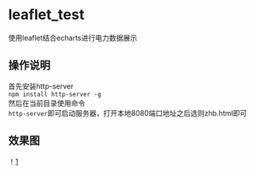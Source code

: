 # leaflet_test
使用leaflet结合echarts进行电力数据展示<br>
## 操作说明
首先安装http-server<br>
`npm install http-server -g`<br>
然后在当前目录使用命令<br>
`http-server`即可启动服务器，打开本地8080端口地址之后选则zhb.html即可
## 效果图
！[1](https://github.com/bogeisarookie/leaflet_test/tree/master/images/test1.png)

